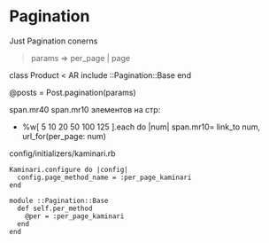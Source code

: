 # Pagination

Just Pagination conerns

> params => per_page | page

class Product < AR
  include ::Pagination::Base
end

@posts = Post.pagination(params)

span.mr40
  span.mr10 элементов на стр:
  - %w[ 5 10 20 50 100 125 ].each do |num|
    span.mr10= link_to num, url_for(per_page: num)

config/initializers/kaminari.rb

```
Kaminari.configure do |config|
  config.page_method_name = :per_page_kaminari
end

module ::Pagination::Base
  def self.per_method
    @per = :per_page_kaminari
  end
end
```